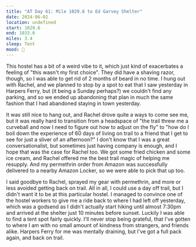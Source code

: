 ```yaml
---
title: "AT Day 61: Mile 1029.6 to Ed Garvey Shelter"
date: 2024-06-02
location: undefined
start: 1029.6
end: 1033.0
miles: 3.4
sleep: Tent
mood: 🙂
---
```

This hostel has a bit of a weird vibe to it, which just kind of exacerbates a feeling of "this wasn't my first choice". They did have a shaving razor, though, so I was able to get rid of 2 months of beard in no time. I hung out with Rachel, and we planned to stop by a spot to eat that I saw yesterday in Harpers Ferry, but (it being a Sunday perhaps?) we couldn't find any parking, and so we ended up abandoning that plan in much the same fashion that I had abandoned staying in town yesterday.

It was still nice to hang out, and Rachel drove quite a ways to come see me, but it was really hard to transition from a headspace of "the trail threw me a curveball and now I need to figure out how to adjust on the fly" to "how do I boil down the experience of 60 days of living on trail to a friend that I get to see for just a sliver of an afternoon?" I don't know that I was a great conversationalist, but sometimes just having company is enough, and I hope that was the case for Rachel too. We got some fried chicken and some ice cream, and Rachel offered me the best trail magic of helping me resupply. And my permethrin order from Amazon was successfully delivered to a nearby Amazon Locker, so we were able to pick that up too.

I said goodbye to Rachel, sprayed my gear with permethrin, and more or less avoided getting back on trail. All in all, I could use a day off trail, but I didn't want it to be at this particular hostel. I managed to convince one of the hostel workers to give me a ride back to where I had left off yesterday, which was a godsend as I didn't actually start hiking until almost 7:30pm and arrived at the shelter just 10 minutes before sunset. Luckily I was able to find a tent spot fairly quickly. I'll never stop being grateful, that I've gotten to where I am with no small amount of kindness from strangers, and friends alike. Harpers Ferry for me was mentally draining, but I've got a full pack again, and back on trail.
